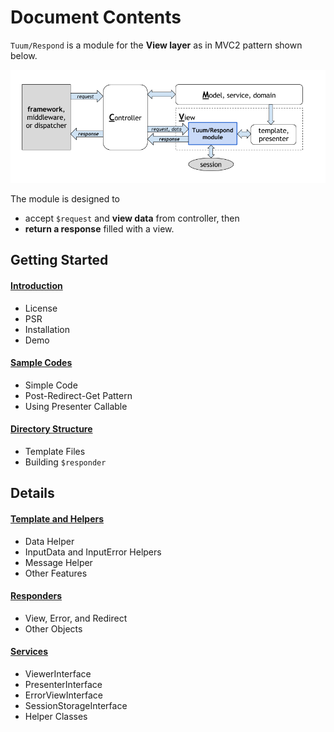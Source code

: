 Document Contents
=========

`Tuum/Respond` is a module for the __View layer__ as in MVC2 pattern shown below. 

![overview of Tuum/Respond](overview.png)

The module is designed to

* accept `$request` and __view data__ from controller, then  
* **return a response** filled with a view.


Getting Started
--------

#### [Introduction](introduction)

* License
* PSR
* Installation
* Demo

#### [Sample Codes](samples)

* Simple Code
* Post-Redirect-Get Pattern
* Using Presenter Callable

#### [Directory Structure](structure)

* Template Files
* Building `$responder`

Details
------

#### [Template and Helpers](templates)

* Data Helper
* InputData and InputError Helpers
* Message Helper
* Other Features

#### [Responders](responders)

* View, Error, and Redirect
* Other Objects

#### [Services](services)

* ViewerInterface
* PresenterInterface
* ErrorViewInterface
* SessionStorageInterface
* Helper Classes